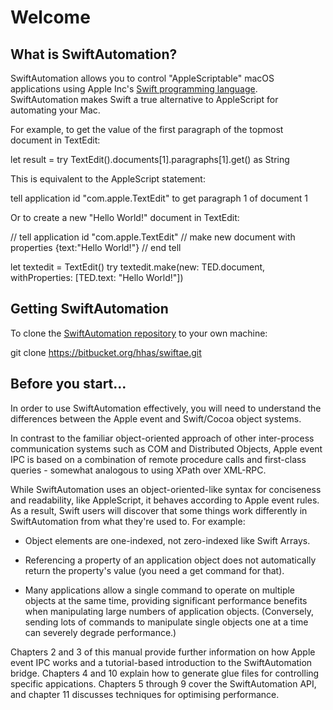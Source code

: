 # Welcome

## What is SwiftAutomation?

SwiftAutomation allows you to control "AppleScriptable" macOS applications using Apple Inc's [Swift programming language](https://swift.org/). SwiftAutomation makes Swift a true alternative to AppleScript for automating your Mac.

For example, to get the value of the first paragraph of the topmost document in TextEdit:

  let result = try TextEdit().documents[1].paragraphs[1].get() as String

This is equivalent to the AppleScript statement:

  tell application id "com.apple.TextEdit" to get paragraph 1 of document 1


Or to create a new "Hello World!" document in TextEdit:

  // tell application id "com.apple.TextEdit"
  //   make new document with properties {text:"Hello World!"}
  // end tell

  let textedit = TextEdit()
  try textedit.make(new: TED.document, withProperties: [TED.text: "Hello World!"])


## Getting SwiftAutomation

To clone the [SwiftAutomation repository](https://bitbucket.org/hhas/swiftae) to your own machine:

  git clone https://bitbucket.org/hhas/swiftae.git


## Before you start...

In order to use SwiftAutomation effectively, you will need to understand the differences between the Apple event and Swift/Cocoa object systems.

In contrast to the familiar object-oriented approach of other inter-process communication systems such as COM and Distributed Objects, Apple event IPC is based on a combination of remote procedure calls and first-class queries - somewhat analogous to using XPath over XML-RPC.

While SwiftAutomation uses an object-oriented-like syntax for conciseness and readability, like AppleScript, it behaves according to Apple event rules. As a result, Swift users will discover that some things work differently in SwiftAutomation from what they're used to. For example:

* Object elements are one-indexed, not zero-indexed like Swift Arrays.

* Referencing a property of an application object does not automatically return the property's value (you need a get command for that).

* Many applications allow a single command to operate on multiple objects at the same time, providing significant performance benefits when manipulating large numbers of application objects. (Conversely, sending lots of commands to manipulate single objects one at a time can severely degrade performance.)

Chapters 2 and 3 of this manual provide further information on how Apple event IPC works and a tutorial-based introduction to the SwiftAutomation bridge. Chapters 4 and 10 explain how to generate glue files for controlling specific appications. Chapters 5 through 9 cover the SwiftAutomation API, and chapter 11 discusses techniques for optimising performance.

